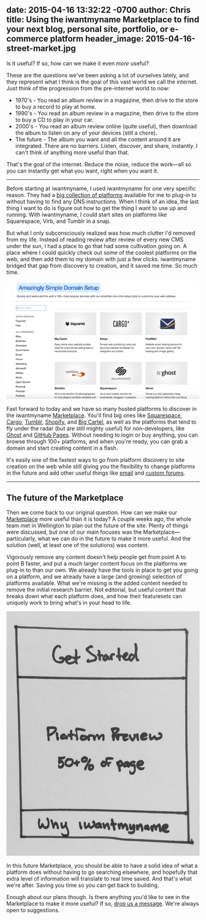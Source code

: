 date: 2015-04-16 13:32:22 -0700
author: Chris
title: Using the iwantmyname Marketplace to find your next blog, personal site, portfolio, or e-commerce platform
header_image: 2015-04-16-street-market.jpg
----

<!-- excerpt -->

Is it useful? If so, how can we make it even *more* useful?

These are the questions we've been asking a lot of ourselves lately, and they represent what I think is the goal of this vast world we call the internet. Just think of the progression from the pre-internet world to now:

+ 1970's - You read an album review in a magazine, then drive to the store to buy a record to play at home. 
+ 1990's - You read an album review in a magazine, then drive to the store to buy a CD to play in your car. 
+ 2000's - You read an album review online (quite useful), then download the album to listen on any of your devices (still a chore).
+ The future - The album you want and all the content around it are integrated. There are no barriers. Listen, discover, and share, instantly. I can't think of anything more useful than that.

That's the goal of the internet. Reduce the noise, reduce the work—all so you can instantly get what you want, right when you want it. 

<!-- /excerpt -->

***

Before starting at iwantmyname, I used iwantmyname for one very specific reason. They had a [big collection of platforms](https://iwantmyname.com/services) available for me to plug-in to without having to find any DNS instructions. When I think of an idea, the last thing I want to do is figure out how to get the thing I want to use up and running. With iwantmyname, I could start sites on platforms like Squarespace, Virb, and Tumblr in a snap. 

But what I only subconsciously realized was how much clutter I'd removed from my life. Instead of reading review after review of every new CMS under the sun, I had a place to go that had some cultivation going on. A place where I could quickly check out some of the coolest platforms on the web, and then add them to my domain with just a few clicks. iwantmyname bridged that gap from discovery to creation, and it saved me time. So much time. 

![The Marketplace](/media/2015-04-16-iwmn-marketplace.png)

Fast forward to today and we have so many hosted platforms to discover in the iwantmyname [Marketplace](https://iwantmyname.com/services). You'll find big ones like [Squarespace](https://iwantmyname.com/features/applications/custom-domain-apps/websites/squarespace-build-your-website-with-own-url), [Cargo](https://iwantmyname.com/services/portfolio-hosting/cargo-custom-domain), [Tumblr](https://iwantmyname.com/features/applications/custom-domain-apps/blogs/tumblr-tumblelog-easy-blog-with-own-url), [Shopify](https://iwantmyname.com/features/applications/custom-domain-apps/e-commerce/shopify-hosted-online-store-platform-and-shop-software), and [Big Cartel](https://iwantmyname.com/services/ecommerce-hosting/big-cartel-custom-domain), as well as the platforms that tend to fly under the radar (but are still mighty useful) for non-developers, like [Ghost](https://iwantmyname.com/services/blog-hosting/ghost-custom-domain) and [GitHub Pages](https://iwantmyname.com/services/developer/github-pages-custom-domain). Without needing to login or buy anything, you can browse through 100+ platforms, and when you're ready, you can grab a domain and start creating content in a flash. 

It's easily one of the fastest ways to go from platform discovery to site creation on the web while still giving you the flexibility to change platforms in the future and add other useful things like [email](https://iwantmyname.com/services/email-hosting/) and [custom forums](https://iwantmyname.com/services/forum-hosting/).  

***

## The future of the Marketplace

Then we come back to our original question. How can we make our [Marketplace](https://iwantmyname.com/services) more useful than it is today? A couple weeks ago, the whole team met in Wellington to plan out the future of the site. Plenty of things were discussed, but one of our main focuses was the Marketplace—particularly, what we can do in the future to make it more useful. And the solution (well, at least one of the solutions) was content. 

Vigorously remove any content doesn't help people get from point A to point B faster, and put a much larger content focus on the platforms we plug-in to than our own. We already have the tools in place to get you going on a platform, and we already have a large (and growing) selection of platforms available. What we're missing is the added content needed to remove the initial research barrier. Not editorial, but useful content that breaks down what each platform does, and how their featuresets can uniquely work to bring what's in your head to life.

![Future Marketplace](/media/2015-04-16-future-marketplace.jpg)

In this future Marketplace, you should be able to have a solid idea of what a platform does without having to go searching elsewhere, and hopefully that extra level of information will translate to real time saved. And that's what we're after. Saving you time so you can get back to building. 

Enough about our plans though. Is there anything you'd like to see in the Marketplace to make it more useful? If so, [drop us a message](https://iwantmyname.com/support). We're always open to suggestions.